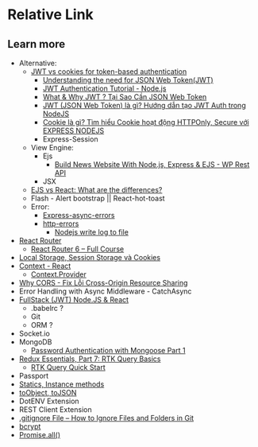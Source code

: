 

# Relative Link


## Learn more
- Alternative:
    * [JWT vs cookies for token-based authentication](https://stackoverflow.com/questions/37582444/jwt-vs-cookies-for-token-based-authentication)
        - [Understanding the need for JSON Web Token(JWT)](https://www.javainuse.com/webseries/spring-security-jwt/chap1)
        - [JWT Authentication Tutorial - Node.js](https://youtu.be/mbsmsi7l3r4)
        - [What & Why JWT ? Tại Sao Cần JSON Web Token](https://youtu.be/Fzex3mslSXY) 
        - [JWT (JSON Web Token) là gì? Hướng dẫn tạo JWT Auth trong NodeJS](https://youtu.be/LxeYH4D1YAs)
        - [Cookie là gì? Tìm hiểu Cookie hoạt động HTTPOnly, Secure với EXPRESS NODEJS](https://youtu.be/LvlUsIwYLW4)
        - Express-Session
    * View Engine:   
        - Ejs
            - [Build News Website With Node.js, Express & EJS - WP Rest API](https://youtu.be/EkQc-8uzxIA)
        - JSX
    * [EJS vs React: What are the differences?](https://stackshare.io/stackups/ejs-vs-react#:~:text=Developers%20familiar%20with%20HTML%20and,JSX%20and%20the%20virtual%20DOM)
    * Flash - Alert bootstrap || React-hot-toast
    * Error:  
        - [Express-async-errors](https://youtu.be/zl1ncy3OKYQ)
        - [http-errors](https://youtu.be/mJWg96W2YE4)
            - [Nodejs write log to file](https://youtu.be/Fb2W_GBx3QY)
- [React Router](https://youtu.be/5jYlY4y5Dfs) 
    - [React Router 6 – Full Course](https://youtu.be/nDGA3km5He4)
- [Local Storage, Session Storage và Cookies ](https://youtu.be/9dloQfxucAc)
- [Context - React](https://reactjs.org/docs/context.html)
    - [Context.Provider](https://legacy.reactjs.org/docs/context.html#contextprovider)
- [Why CORS - Fix Lỗi Cross-Origin Resource Sharing](https://youtu.be/FggsjTsJ7Hk)
- Error Handling with Async Middleware - CatchAsync
-  [FullStack (JWT) Node.JS & React](https://www.youtube.com/playlist?list=PLncHg6Kn2JT7vOvooGw-yXcj6MHKrOpTZ)
    - .babelrc ?
    - Git 
    - ORM ?
- Socket.io
- MongoDB
    - [Password Authentication with Mongoose Part 1](https://www.mongodb.com/blog/post/password-authentication-with-mongoose-part-1)
- [Redux Essentials, Part 7: RTK Query Basics](https://redux.js.org/tutorials/essentials/part-7-rtk-query-basics)
    - [RTK Query Quick Start](https://redux-toolkit.js.org/tutorials/rtk-query)
- Passport
- [Statics, Instance methods](https://mongoosejs.com/docs/guide.html)
- [toObject, toJSON](https://mongoosejs.com/docs/api/document.html)
- DotENV Extension
- REST Client Extension
- [.gitignore File – How to Ignore Files and Folders in Git](https://www.freecodecamp.org/news/gitignore-file-how-to-ignore-files-and-folders-in-git/)
- [bcrypt](https://www.npmjs.com/package/bcrypt)
- [Promise.all()](https://developer.mozilla.org/en-US/docs/Web/JavaScript/Reference/Global_Objects/Promise/all)